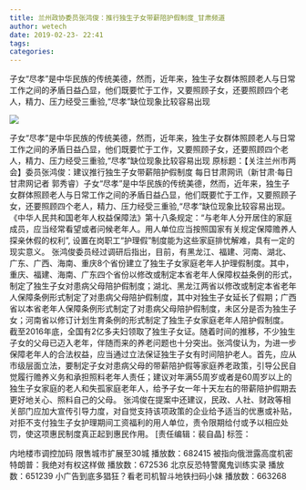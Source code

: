 ```yaml
---
title: 兰州政协委员张鸿俊：推行独生子女带薪陪护假制度_甘肃频道
author: wetech
date: 2019-02-23- 22:41
tags: 
categories: 
---
```

子女“尽孝”是中华民族的传统美德，然而，近年来，独生子女群体照顾老人与日常工作之间的矛盾日益凸显，他们既要忙于工作，又要照顾子女，还要照顾四个老人，精力、压力经受三重验,“尽孝”缺位现象比较容易出现
<!-- more -->
                
<img align="center" border="0" src="http://p2.ifengimg.com/a/2016/0810/204c433878d5cf9size1_w16_h16.png" />
                
                
            
子女“尽孝”是中华民族的传统美德，然而，近年来，独生子女群体照顾老人与日常工作之间的矛盾日益凸显，他们既要忙于工作，又要照顾子女，还要照顾四个老人，精力、压力经受三重验,“尽孝”缺位现象比较容易出现
原标题：【关注兰州市两会】委员张鸿俊：建议推行独生子女带薪陪护假制度
每日甘肃网讯（新甘肃·每日甘肃网记者 郭秀睿）子女“尽孝”是中华民族的传统美德，然而，近年来，独生子女群体照顾老人与日常工作之间的矛盾日益凸显，他们既要忙于工作，又要照顾子女，还要照顾四个老人，精力、压力经受三重验,“尽孝”缺位现象比较容易出现。
《中华人民共和国老年人权益保障法》第十八条规定：“与老年人分开居住的家庭成员，应当经常看望或者问候老年人。用人单位应当按照国家有关规定保障赡养人探亲休假的权利”, 设置在岗职工“护理假”制度能为这些家庭排忧解难，具有一定的现实意义。
张鸿俊委员经过调研后指出，目前，有黑龙江、福建、河南、湖北、广东、广西、海南、重庆8个省份建立了独生子女家庭老年人护理假制度。其中，重庆、福建、海南、广东四个省份以修改或制定本省老年人保障权益条例的形式，制定了独生子女对患病父母陪护假制度；湖北、黑龙江两省以修改或制定本省老年人保障条例形式制定了对患病父母陪护假制度，其中对独生子女延长了假期；广西省以本省老年人保障条例形式制定了对患病父母陪护假制度，未区分是否为独生子女；河南省以修订计划生育条例的形式制定了独生子女家庭老年人陪护假制度。
截至2016年底，全国有2亿多夫妇领取了独生子女证。随着时间的推移，不少独生子女的父母已迈入老年，伴随而来的养老问题也十分突出。张鸿俊认为，为进一步保障老年人的合法权益，应当通过立法保证独生子女有时间陪护老人。首先，应从市级层面立法，要制定子女对患病父母的带薪陪护假等家庭养老政策，引导公民自觉履行赡养义务和承担照料老年人责任；建议对年满55周岁或者是60周岁以上的独生子女家庭的老人和失孤家庭老年人，给予子女一年十天左右的带薪陪护假期去更好地关心、照料自己的父母。
张鸿俊在提案中还建议，民政、人社、财政等相关部门应加大宣传引导力度，对自觉支持该项政策的企业给予适当的优惠或补贴，对拒不支付独生子女护理期间工资福利的用人单位，责令限期给付或予以相应处罚，使这项惠民制度真正起到惠民作用。
[责任编辑：裴自晶]
标签：
 
 
 
             
内地楼市调控加码 限售城市扩展至30城
播放数：682415
被指向俄泄露高度机密 特朗普：我绝对有权这样做
播放数：672536
北京反恐特警魔鬼训练实录
播放数：651239
小广告到底多猖狂？看老司机智斗地铁扫码小妹
播放数：663268
